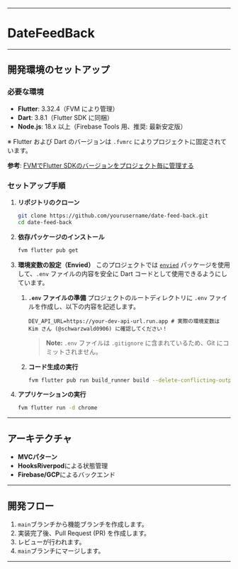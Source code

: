 -----

# DateFeedBack

-----

## 開発環境のセットアップ

### 必要な環境

- **Flutter**: 3.32.4（FVM により管理）
- **Dart**: 3.8.1（Flutter SDK に同梱）
- **Node.js**: 18.x 以上（Firebase Tools 用、推奨: 最新安定版）

※ Flutter および Dart のバージョンは `.fvmrc` によりプロジェクトに固定されています。

**参考**: [FVMでFlutter SDKのバージョンをプロジェクト毎に管理する](https://zenn.dev/altiveinc/articles/flutter-version-management)


### セットアップ手順

1.  **リポジトリのクローン**

    ```bash
    git clone https://github.com/yourusername/date-feed-back.git
    cd date-feed-back
    ```

2.  **依存パッケージのインストール**

    ```bash
    fvm flutter pub get
    ```

3.  **環境変数の設定（Envied）**
    このプロジェクトでは [`envied`](https://pub.dev/packages/envied) パッケージを使用して、`.env` ファイルの内容を安全に Dart コードとして使用できるようにしています。

    1.  **`.env` ファイルの準備**
        プロジェクトのルートディレクトリに `.env` ファイルを作成し、以下の内容を記述します。

        ```env
        DEV_API_URL=https://your-dev-api-url.run.app # 実際の環境変数は Kim さん (@schwarzwald0906) に確認してください！
        ```

        > **Note:** `.env` ファイルは `.gitignore` に含まれているため、Git にコミットされません。

    2.  **コード生成の実行**

        ```bash
        fvm flutter pub run build_runner build --delete-conflicting-outputs
        ```

4.  **アプリケーションの実行**

    ```bash
    fvm flutter run -d chrome
    ```

-----

## アーキテクチャ

  - **MVCパターン**
  - **HooksRiverpod**による状態管理
  - **Firebase/GCP**によるバックエンド

-----

## 開発フロー

1.  `main`ブランチから機能ブランチを作成します。
2.  実装完了後、Pull Request (PR) を作成します。
3.  レビューが行われます。
4.  `main`ブランチにマージします。

-----
